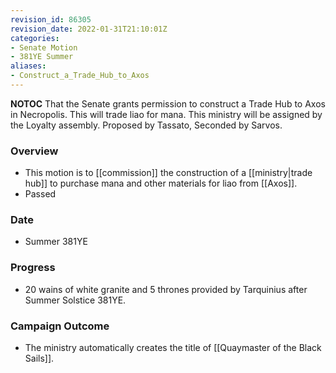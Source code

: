 ```yaml
---
revision_id: 86305
revision_date: 2022-01-31T21:10:01Z
categories:
- Senate Motion
- 381YE Summer
aliases:
- Construct_a_Trade_Hub_to_Axos
---
```



__NOTOC__
That the Senate grants permission to construct a Trade Hub to Axos in Necropolis. This will trade liao for mana. This ministry will be assigned by the Loyalty assembly. 
Proposed by Tassato, Seconded by Sarvos.

### Overview
* This motion is to [[commission]] the construction of a [[ministry|trade hub]] to purchase mana and other materials for liao from [[Axos]].
* Passed

### Date
* Summer 381YE

### Progress
* 20 wains of white granite and 5 thrones provided by Tarquinius after Summer Solstice 381YE.
### Campaign Outcome
* The ministry automatically creates the title of [[Quaymaster of the Black Sails]].